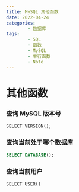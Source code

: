 ```yaml
---
title: MySQL 其他函数
date: 2022-04-24
categories:
        - 数据库
tags:
        - SQL
        - 函数
        - MySQL
        - 单行函数
        - Note
---
```


# 其他函数

### 查询 MySQL 版本号

```MySQL
SELECT VERSION();
```

### 查询当前处于哪个数据库

```sql
SELECT DATABASE();
```

### 查询当前用户

```MySQL
SELECT USER()
```
